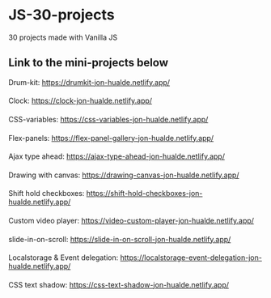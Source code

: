 # JS-30-projects
30 projects made with Vanilla JS

## Link to the mini-projects below

Drum-kit: https://drumkit-jon-hualde.netlify.app/
####
Clock: https://clock-jon-hualde.netlify.app/
####
CSS-variables: https://css-variables-jon-hualde.netlify.app/
####
Flex-panels: https://flex-panel-gallery-jon-hualde.netlify.app/
####
Ajax type ahead: https://ajax-type-ahead-jon-hualde.netlify.app/
####
Drawing with canvas: https://drawing-canvas-jon-hualde.netlify.app/
####
Shift hold checkboxes: https://shift-hold-checkboxes-jon-hualde.netlify.app/
####
Custom video player: https://video-custom-player-jon-hualde.netlify.app/
####
slide-in-on-scroll: https://slide-in-on-scroll-jon-hualde.netlify.app/
####
Localstorage & Event delegation: https://localstorage-event-delegation-jon-hualde.netlify.app/
####
CSS text shadow: https://css-text-shadow-jon-hualde.netlify.app/
####
